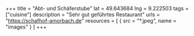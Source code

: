 +++
title = "Abt- und Schäferstube"
lat = 49.643684
lng = 9.222503
tags = ["cuisine"]
description = "Sehr gut geführtes Restaurant"
urls = "https://schafhof-amorbach.de"
resources = [
    { src = "*.jpeg", name = "images" }
]
+++